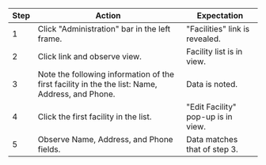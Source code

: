 <table>
  <thead>
    <tr>
      <th align="center"><span>Step</span></th>
      <th align="center"><span>Action</span></th>
      <th align="center"><span>Expectation</span></th>
    </tr>
  </thead>
  <tbody>
    <tr>
      <td>1</td>
      <td>Click &quot;Administration&quot; bar in the left frame.</td>
      <td>&quot;Facilities&quot; link is revealed.</td>
    </tr>
    <tr>
      <td>2</td>
      <td><span>Click link and observe view.</span></td>
      <td><span>Facility list is in view.</span></td>
    </tr>
    <tr>
      <td>3</td>
      <td>Note the following information of the first facility in the the list: Name, Address, and Phone.</td>
      <td>Data is noted.</td>
    </tr>
    <tr>
      <td>4</td>
      <td>Click the first facility in the list.</td>
      <td>&quot;Edit Facility&quot; pop-up is in view.</td>
    </tr>
    <tr>
      <td>5</td>
      <td>Observe Name, Address, and Phone fields.</td>
      <td>Data matches that of step 3.</td>
    </tr>
  </tbody>
</table>

